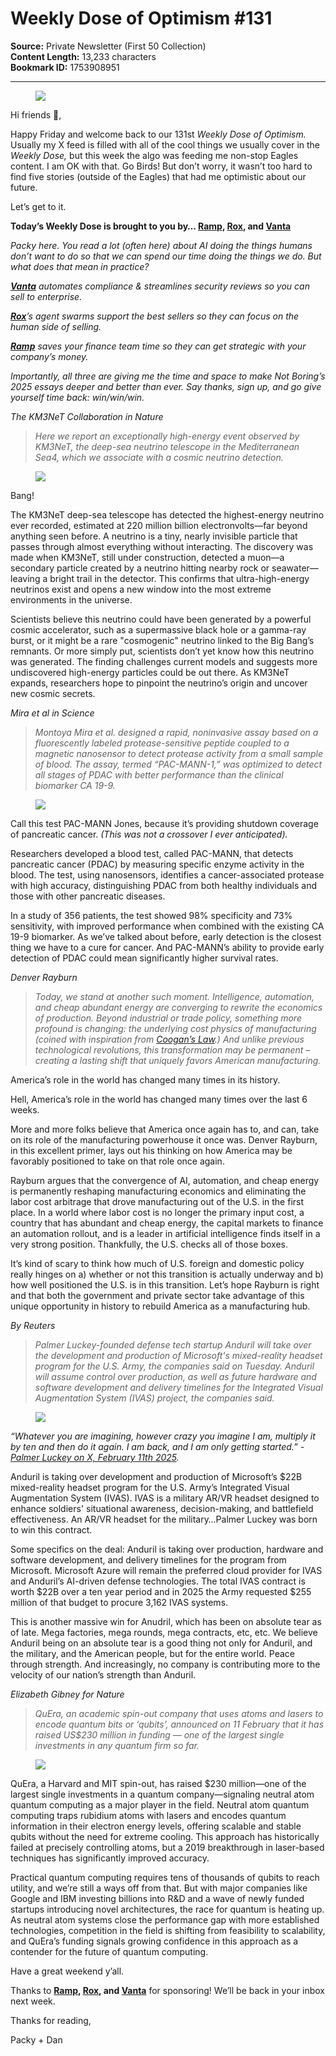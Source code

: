 # Weekly Dose of Optimism #131

**Source:** Private Newsletter (First 50 Collection)  
**Content Length:** 13,233 characters  
**Bookmark ID:** 1753908951

---

<div><div><figure><a href="https://substack.com/redirect/98a024a5-71a3-40bb-ad3c-9a85667e6fbd?j=eyJ1IjoiOXAwZ3QifQ.gb8J5T7GnA_ZlNuaMZjmlXXepKbqOsa8-6m8ExkRNpU"><img src="https://substackcdn.com/image/fetch/w_1100,c_limit,f_auto,q_auto:good,fl_progressive:steep/https%3A%2F%2Fsubstack-post-media.s3.amazonaws.com%2Fpublic%2Fimages%2F490cb56c-0822-4959-b33a-c5247627d0f0_1200x600.png"></a></figure></div><p>Hi friends 👋,</p><p><span>Happy Friday and welcome back to our 131st </span><em>Weekly Dose of Optimism. </em><span>Usually my X feed is filled with all of the cool things we usually cover in the </span><em>Weekly Dose, </em><span>but this week the algo was feeding me non-stop Eagles content. I am OK with that. Go Birds! But don’t worry, it wasn’t too hard to find five stories (outside of the Eagles) that had me optimistic about our future.</span></p><p>Let’s get to it.</p><p><strong><span>Today’s Weekly Dose is brought to you by… </span><a href="https://substack.com/redirect/c7fabeeb-924d-4427-b336-89a5ae933e1a?j=eyJ1IjoiOXAwZ3QifQ.gb8J5T7GnA_ZlNuaMZjmlXXepKbqOsa8-6m8ExkRNpU">Ramp</a><span>, </span><a href="https://substack.com/redirect/a5f29d98-5257-4897-9661-1127f2215d07?j=eyJ1IjoiOXAwZ3QifQ.gb8J5T7GnA_ZlNuaMZjmlXXepKbqOsa8-6m8ExkRNpU">Rox</a><span>, and </span><a href="https://substack.com/redirect/b5a118be-adcc-41be-a875-69d09dd725f8?j=eyJ1IjoiOXAwZ3QifQ.gb8J5T7GnA_ZlNuaMZjmlXXepKbqOsa8-6m8ExkRNpU">Vanta</a></strong></p><p><em>Packy here. You read a lot (often here) about AI doing the things humans don’t want to do so that we can spend our time doing the things we do. But what does that mean in practice? </em></p><p><em><strong><a href="https://substack.com/redirect/b5a118be-adcc-41be-a875-69d09dd725f8?j=eyJ1IjoiOXAwZ3QifQ.gb8J5T7GnA_ZlNuaMZjmlXXepKbqOsa8-6m8ExkRNpU">Vanta</a></strong><span> automates compliance &amp; streamlines security reviews so you can sell to enterprise.</span></em></p><p><em><strong><a href="https://substack.com/redirect/a5f29d98-5257-4897-9661-1127f2215d07?j=eyJ1IjoiOXAwZ3QifQ.gb8J5T7GnA_ZlNuaMZjmlXXepKbqOsa8-6m8ExkRNpU">Rox</a></strong><span>’s agent swarms support the best sellers so they can focus on the human side of selling. </span></em></p><p><em><strong><a href="https://substack.com/redirect/c7fabeeb-924d-4427-b336-89a5ae933e1a?j=eyJ1IjoiOXAwZ3QifQ.gb8J5T7GnA_ZlNuaMZjmlXXepKbqOsa8-6m8ExkRNpU">Ramp</a></strong><span> saves your finance team time so they can get strategic with your company’s money.</span></em></p><p><em>Importantly, all three are giving me the time and space to make Not Boring’s 2025 essays deeper and better than ever. Say thanks, sign up, and go give yourself time back: win/win/win.</em></p><p><em>The KM3NeT Collaboration in Nature</em></p><blockquote><p><em>Here we report an exceptionally high-energy event observed by KM3NeT, the deep-sea neutrino telescope in the Mediterranean Sea4, which we associate with a cosmic neutrino detection.</em></p></blockquote><div><figure><a href="https://substack.com/redirect/d41bc67b-5e96-47cd-aeb4-71d9e49bb12d?j=eyJ1IjoiOXAwZ3QifQ.gb8J5T7GnA_ZlNuaMZjmlXXepKbqOsa8-6m8ExkRNpU"><img src="https://substackcdn.com/image/fetch/w_1100,c_limit,f_auto,q_auto:good,fl_progressive:steep/https%3A%2F%2Fsubstack-post-media.s3.amazonaws.com%2Fpublic%2Fimages%2F0e70479c-20be-482a-b89d-89391402bede_600x400.jpeg"></a></figure></div><p>Bang!</p><p>The KM3NeT deep-sea telescope has detected the highest-energy neutrino ever recorded, estimated at 220 million billion electronvolts—far beyond anything seen before. A neutrino is a tiny, nearly invisible particle that passes through almost everything without interacting. The discovery was made when KM3NeT, still under construction, detected a muon—a secondary particle created by a neutrino hitting nearby rock or seawater—leaving a bright trail in the detector. This confirms that ultra-high-energy neutrinos exist and opens a new window into the most extreme environments in the universe.</p><p>Scientists believe this neutrino could have been generated by a powerful cosmic accelerator, such as a supermassive black hole or a gamma-ray burst, or it might be a rare "cosmogenic" neutrino linked to the Big Bang’s remnants. Or more simply put, scientists don’t yet know how this neutrino was generated. The finding challenges current models and suggests more undiscovered high-energy particles could be out there. As KM3NeT expands, researchers hope to pinpoint the neutrino’s origin and uncover new cosmic secrets.</p><p><em>Mira et al in Science</em></p><blockquote><p><em>Montoya Mira et al. designed a rapid, noninvasive assay based on a fluorescently labeled protease-sensitive peptide coupled to a magnetic nanosensor to detect protease activity from a small sample of blood. The assay, termed “PAC-MANN-1,” was optimized to detect all stages of PDAC with better performance than the clinical biomarker CA 19-9.</em></p></blockquote><div><figure><a href="https://substack.com/redirect/ecd775c0-e89e-4460-b7af-86614ceeb0a8?j=eyJ1IjoiOXAwZ3QifQ.gb8J5T7GnA_ZlNuaMZjmlXXepKbqOsa8-6m8ExkRNpU"><img src="https://substackcdn.com/image/fetch/w_1100,c_limit,f_auto,q_auto:good,fl_progressive:steep/https%3A%2F%2Fsubstack-post-media.s3.amazonaws.com%2Fpublic%2Fimages%2Fe5dd511d-e24c-4445-86e6-116efbe1d145_767x511.jpeg"></a></figure></div><p><span>Call this test PAC-MANN Jones, because it’s providing shutdown coverage of pancreatic cancer. </span><em>(This was not a crossover I ever anticipated).</em></p><p>Researchers developed a blood test, called PAC-MANN, that detects pancreatic cancer (PDAC) by measuring specific enzyme activity in the blood. The test, using nanosensors, identifies a cancer-associated protease with high accuracy, distinguishing PDAC from both healthy individuals and those with other pancreatic diseases. </p><p>In a study of 356 patients, the test showed 98% specificity and 73% sensitivity, with improved performance when combined with the existing CA 19-9 biomarker. As we’ve talked about before, early detection is the closest thing we have to a cure for cancer. And PAC-MANN’s ability to provide early detection of PDAC could mean significantly higher survival rates.</p><p><em>Denver Rayburn</em></p><blockquote><p><em><span>Today, we stand at another such moment. Intelligence, automation, and cheap abundant energy are converging to rewrite the economics of production. Beyond industrial or trade policy, something more profound is changing: the underlying cost physics of manufacturing (coined with inspiration from </span><a href="https://substack.com/redirect/5e9aacbd-deff-4d27-873e-04cc88784a48?j=eyJ1IjoiOXAwZ3QifQ.gb8J5T7GnA_ZlNuaMZjmlXXepKbqOsa8-6m8ExkRNpU">Coogan’s Law</a><span>.) And unlike previous technological revolutions, this transformation may be permanent – creating a lasting shift that uniquely favors American manufacturing.</span></em></p></blockquote><p>America’s role in the world has changed many times in its history.</p><p>Hell, America’s role in the world has changed many times over the last 6 weeks.</p><p>More and more folks believe that America once again has to, and can, take on its role of the manufacturing powerhouse it once was. Denver Rayburn, in this excellent primer, lays out his thinking on how America may be favorably positioned to take on that role once again.</p><p>Rayburn argues that the convergence of AI, automation, and cheap energy is permanently reshaping manufacturing economics and eliminating the labor cost arbitrage that drove manufacturing out of the U.S. in the first place. In a world where labor cost is no longer the primary input cost, a country that has abundant and cheap energy, the capital markets to finance an automation rollout, and is a leader in artificial intelligence finds itself in a very strong position. Thankfully, the U.S. checks all of those boxes.</p><p>It’s kind of scary to think how much of U.S. foreign and domestic policy really hinges on a) whether or not this transition is actually underway and b) how well positioned the U.S. is in this transition. Let’s hope Rayburn is right and that both the government and private sector take advantage of this unique opportunity in history to rebuild America as a manufacturing hub.</p><p><em>By Reuters</em></p><blockquote><p><em>Palmer Luckey-founded defense tech startup Anduril will take over the development and production of Microsoft's mixed-reality headset program for the U.S. Army, the companies said on Tuesday. Anduril will assume control over production, as well as future hardware and software development and delivery timelines for the Integrated Visual Augmentation System (IVAS) project, the companies said.</em></p></blockquote><div><figure><a href="https://substack.com/redirect/b0507dca-063a-481d-a06e-38c081f739fa?j=eyJ1IjoiOXAwZ3QifQ.gb8J5T7GnA_ZlNuaMZjmlXXepKbqOsa8-6m8ExkRNpU"><img src="https://substackcdn.com/image/fetch/w_1100,c_limit,f_auto,q_auto:good,fl_progressive:steep/https%3A%2F%2Fsubstack-post-media.s3.amazonaws.com%2Fpublic%2Fimages%2Fd5a7ae9e-3884-4a88-b433-9733a20e4c31_819x1024.jpeg"></a></figure></div><p><em><span>“Whatever you are imagining, however crazy you imagine I am, multiply it by ten and then do it again. I am back, and I am only getting started.” - </span><a href="https://substack.com/redirect/3c86679e-ac62-4c91-a32d-92c8168ef59f?j=eyJ1IjoiOXAwZ3QifQ.gb8J5T7GnA_ZlNuaMZjmlXXepKbqOsa8-6m8ExkRNpU">Palmer Luckey on X, February 11th 2025</a><span>.</span></em></p><p>Anduril is taking over development and production of Microsoft’s $22B mixed-reality headset program for the U.S. Army’s Integrated Visual Augmentation System (IVAS). IVAS is a military AR/VR headset designed to enhance soldiers' situational awareness, decision-making, and battlefield effectiveness. An AR/VR headset for the military…Palmer Luckey was born to win this contract.</p><p>Some specifics on the deal: Anduril is taking over production, hardware and software development, and delivery timelines for the program from Microsoft. Microsoft Azure will remain the preferred cloud provider for IVAS and Anduril’s AI-driven defense technologies. The total IVAS contract is worth $22B over a ten year period and in 2025 the Army requested $255 million of that budget to procure 3,162 IVAS systems.</p><p>This is another massive win for Anudril, which has been on absolute tear as of late. Mega factories, mega rounds, mega contracts, etc, etc. We believe Anduril being on an absolute tear is a good thing not only for Anduril, and the military, and the American people, but for the entire world. Peace through strength. And increasingly, no company is contributing more to the velocity of our nation’s strength than Anduril.</p><p><em>Elizabeth Gibney for Nature</em></p><blockquote><p><em>QuEra, an academic spin-out company that uses atoms and lasers to encode quantum bits or ‘qubits’, announced on 11 February that it has raised US$230 million in funding — one of the largest single investments in any quantum firm so far.</em></p></blockquote><div><figure><a href="https://substack.com/redirect/8eaa8662-b268-4b43-9315-dd93d732a900?j=eyJ1IjoiOXAwZ3QifQ.gb8J5T7GnA_ZlNuaMZjmlXXepKbqOsa8-6m8ExkRNpU"><img src="https://substackcdn.com/image/fetch/w_1100,c_limit,f_auto,q_auto:good,fl_progressive:steep/https%3A%2F%2Fsubstack-post-media.s3.amazonaws.com%2Fpublic%2Fimages%2F65d6a560-3cf7-4cc1-8b78-4e06b699f912_767x491.jpeg"></a></figure></div><p>QuEra, a Harvard and MIT spin-out, has raised $230 million—one of the largest single investments in a quantum company—signaling neutral atom quantum computing as a major player in the field. Neutral atom quantum computing traps rubidium atoms with lasers and encodes quantum information in their electron energy levels, offering scalable and stable qubits without the need for extreme cooling. This approach has historically failed at precisely controlling atoms, but a 2019 breakthrough in laser-based techniques has significantly improved accuracy.</p><p>Practical quantum computing requires tens of thousands of qubits to reach utility, and we’re still a ways off from that. But with major companies like Google and IBM investing billions into R&amp;D and a wave of newly funded startups introducing novel architectures, the race for quantum is heating up. As neutral atom systems close the performance gap with more established technologies, competition in the field is shifting from feasibility to scalability, and QuEra’s funding signals growing confidence in this approach as a contender for the future of quantum computing.</p><p>Have a great weekend y’all.</p><p><span>Thanks to </span><strong><a href="https://substack.com/redirect/c7fabeeb-924d-4427-b336-89a5ae933e1a?j=eyJ1IjoiOXAwZ3QifQ.gb8J5T7GnA_ZlNuaMZjmlXXepKbqOsa8-6m8ExkRNpU">Ramp</a><span>, </span><a href="https://substack.com/redirect/a5f29d98-5257-4897-9661-1127f2215d07?j=eyJ1IjoiOXAwZ3QifQ.gb8J5T7GnA_ZlNuaMZjmlXXepKbqOsa8-6m8ExkRNpU">Rox</a><span>, and </span><a href="https://substack.com/redirect/b5a118be-adcc-41be-a875-69d09dd725f8?j=eyJ1IjoiOXAwZ3QifQ.gb8J5T7GnA_ZlNuaMZjmlXXepKbqOsa8-6m8ExkRNpU">Vanta</a></strong><span> for sponsoring! We’ll be back in your inbox next week.</span></p><p>Thanks for reading,</p><p>Packy + Dan</p></div>
